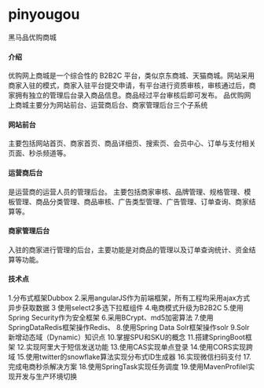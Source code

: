 # pinyougou
黑马品优购商城

#### 介绍
优购网上商城是一个综合性的 B2B2C 平台，类似京东商城、天猫商城。网站采用商家入驻的模式，商家入驻平台提交申请，有平台进行资质审核，审核通过后，商家拥有独立的管理后台录入商品信息。商品经过平台审核后即可发布。
品优购网上商城主要分为网站前台、运营商后台、商家管理后台三个子系统

#### 网站前台
主要包括网站首页、商家首页、商品详细页、搜索页、会员中心、订单与支付相关页面、秒杀频道等。

#### 运营商后台
是运营商的运营人员的管理后台。 主要包括商家审核、品牌管理、规格管理、模板管理、商品分类管理、商品审核、广告类型管理、广告管理、订单查询、商家结算等。

#### 商家管理后台
入驻的商家进行管理的后台，主要功能是对商品的管理以及订单查询统计、资金结算等功能。

#### 技术点
1.分布式框架Dubbox
2.采用angularJS作为前端框架，所有工程均采用ajax方式异步获取数据
3 使用select2多选下拉框组件
4.电商模式升级为B2B2C
5.使用Spring Security作为安全框架
6.采用BCrypt、md5加密算法
7.使用SpringDataRedis框架操作Redis、
8.使用Spring Data Solr框架操作solr
9.Solr新增动态域（Dynamic）知识点
10.掌握SPU和SKU的概念
11.搭建SpringBoot框架
12.实现阿里大于短信发送功能
13.使用CAS实现单点登录
14.使用CORS实现跨域
15.使用twitter的snowflake算法实现分布式ID生成器
16.实现微信扫码支付
17.完成电商秒杀解决方案
18.使用SpringTask实现任务调度
19.使用MavenProfilel实现开发与生产环境切换
